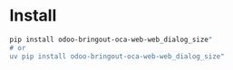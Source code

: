 # Install

```bash
pip install odoo-bringout-oca-web-web_dialog_size"
# or
uv pip install odoo-bringout-oca-web-web_dialog_size"
```
